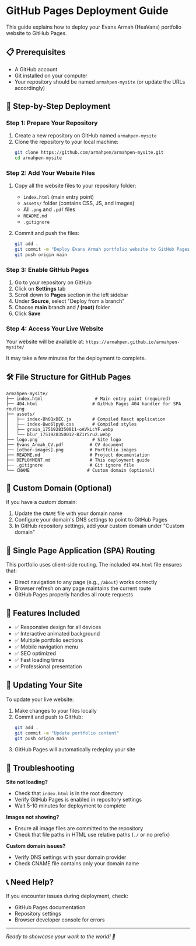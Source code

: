 # GitHub Pages Deployment Guide

This guide explains how to deploy your Evans Armah (HeaVans) portfolio website to GitHub Pages.

## 📋 Prerequisites

- A GitHub account
- Git installed on your computer
- Your repository should be named `armahpen-mysite` (or update the URLs accordingly)

## 🚀 Step-by-Step Deployment

### Step 1: Prepare Your Repository

1. Create a new repository on GitHub named `armahpen-mysite`
2. Clone the repository to your local machine:
   ```bash
   git clone https://github.com/armahpen/armahpen-mysite.git
   cd armahpen-mysite
   ```

### Step 2: Add Your Website Files

1. Copy all the website files to your repository folder:
   - `index.html` (main entry point)
   - `assets/` folder (contains CSS, JS, and images)
   - All `.png` and `.pdf` files
   - `README.md`
   - `.gitignore`

2. Commit and push the files:
   ```bash
   git add .
   git commit -m "Deploy Evans Armah portfolio website to GitHub Pages"
   git push origin main
   ```

### Step 3: Enable GitHub Pages

1. Go to your repository on GitHub
2. Click on **Settings** tab
3. Scroll down to **Pages** section in the left sidebar
4. Under **Source**, select "Deploy from a branch"
5. Choose **main** branch and **/ (root)** folder
6. Click **Save**

### Step 4: Access Your Live Website

Your website will be available at:
`https://armahpen.github.io/armahpen-mysite/`

It may take a few minutes for the deployment to complete.

## 🛠️ File Structure for GitHub Pages

```
armahpen-mysite/
├── index.html                    # Main entry point (required)
├── 404.html                     # GitHub Pages 404 handler for SPA routing
├── assets/
│   ├── index-Bh6QxDEC.js        # Compiled React application
│   ├── index-Bwc6lpy0.css       # Compiled styles
│   ├── grain_1751928350011-oAVkLcYF.webp
│   └── blur_1751928350012-BZ1r5ru2.webp
├── logo.png                     # Site logo
├── Evans_Armah_CV.pdf          # CV document
├── [other-images].png          # Portfolio images
├── README.md                   # Project documentation
├── DEPLOYMENT.md               # This deployment guide
├── .gitignore                  # Git ignore file
└── CNAME                      # Custom domain (optional)
```

## 🔧 Custom Domain (Optional)

If you have a custom domain:

1. Update the `CNAME` file with your domain name
2. Configure your domain's DNS settings to point to GitHub Pages
3. In GitHub repository settings, add your custom domain under "Custom domain"

## 🔄 Single Page Application (SPA) Routing

This portfolio uses client-side routing. The included `404.html` file ensures that:
- Direct navigation to any page (e.g., `/about`) works correctly
- Browser refresh on any page maintains the current route
- GitHub Pages properly handles all route requests

## 📱 Features Included

- ✅ Responsive design for all devices
- ✅ Interactive animated background
- ✅ Multiple portfolio sections
- ✅ Mobile navigation menu
- ✅ SEO optimized
- ✅ Fast loading times
- ✅ Professional presentation

## 🔄 Updating Your Site

To update your live website:

1. Make changes to your files locally
2. Commit and push to GitHub:
   ```bash
   git add .
   git commit -m "Update portfolio content"
   git push origin main
   ```
3. GitHub Pages will automatically redeploy your site

## 🐛 Troubleshooting

**Site not loading?**
- Check that `index.html` is in the root directory
- Verify GitHub Pages is enabled in repository settings
- Wait 5-10 minutes for deployment to complete

**Images not showing?**
- Ensure all image files are committed to the repository
- Check that file paths in HTML use relative paths (`./` or no prefix)

**Custom domain issues?**
- Verify DNS settings with your domain provider
- Check CNAME file contains only your domain name

## 📞 Need Help?

If you encounter issues during deployment, check:
- GitHub Pages documentation
- Repository settings
- Browser developer console for errors

---

*Ready to showcase your work to the world! 🚀*